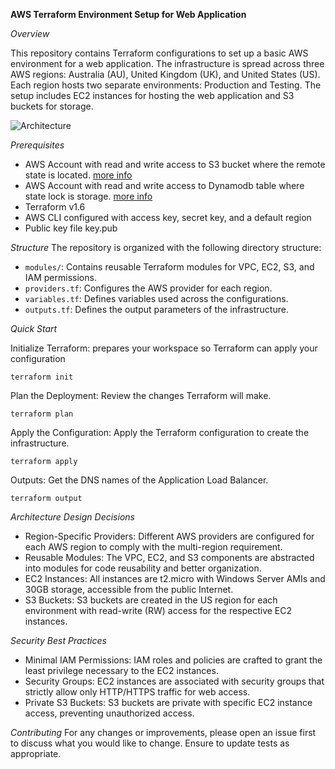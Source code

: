 **AWS Terraform Environment Setup for Web Application**

*Overview*

This repository contains Terraform configurations to set up a basic AWS environment for a web application. The infrastructure is spread across three AWS regions: Australia (AU), United Kingdom (UK), and United States (US). Each region hosts two separate environments: Production and Testing. The setup includes EC2 instances for hosting the web application and S3 buckets for storage.

![Architecture](https://github.com/matias-gon/infrastructure-deployment/assets/87095214/0e1ef9fa-6f9a-40d8-a3c4-b62beacf28f2)

*Prerequisites*

- AWS Account with read and write access to S3 bucket where the remote state is located. [more info](https://developer.hashicorp.com/terraform/language/settings/backends/s3#s3-bucket-permissions)
- AWS Account with read and write access to Dynamodb table where state lock is storage. [more info](https://developer.hashicorp.com/terraform/language/settings/backends/s3#dynamodb-table-permissions)
- Terraform v1.6
- AWS CLI configured with access key, secret key, and a default region
- Public key file key.pub

*Structure*
The repository is organized with the following directory structure:
- `modules/`: Contains reusable Terraform modules for VPC, EC2, S3, and IAM permissions.
- `providers.tf`: Configures the AWS provider for each region.
- `variables.tf`: Defines variables used across the configurations.
- `outputs.tf`: Defines the output parameters of the infrastructure.

*Quick Start*

Initialize Terraform: prepares your workspace so Terraform can apply your configuration

```
terraform init
```

Plan the Deployment: Review the changes Terraform will make.

```
terraform plan
```

Apply the Configuration: Apply the Terraform configuration to create the infrastructure.

```
terraform apply
```

Outputs: Get the DNS names of the Application Load Balancer.

```
terraform output
```

*Architecture Design Decisions*
- Region-Specific Providers: Different AWS providers are configured for each AWS region to comply with the multi-region requirement.
- Reusable Modules: The VPC, EC2, and S3 components are abstracted into modules for code reusability and better organization.
- EC2 Instances: All instances are t2.micro with Windows Server AMIs and 30GB storage, accessible from the public Internet.
- S3 Buckets: S3 buckets are created in the US region for each environment with read-write (RW) access for the respective EC2 instances.

*Security Best Practices*
- Minimal IAM Permissions: IAM roles and policies are crafted to grant the least privilege necessary to the EC2 instances.
- Security Groups: EC2 instances are associated with security groups that strictly allow only HTTP/HTTPS traffic for web access.
- Private S3 Buckets: S3 buckets are private with specific EC2 instance access, preventing unauthorized access.

*Contributing*
For any changes or improvements, please open an issue first to discuss what you would like to change. Ensure to update tests as appropriate.
